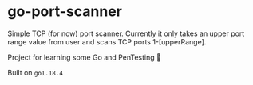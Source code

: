 # go-port-scanner

Simple TCP (for now) port scanner.  Currently it only takes an upper port range value from user and scans TCP ports 1-[upperRange].

Project for learning some Go and PenTesting :jack_o_lantern:

Built on `go1.18.4`
